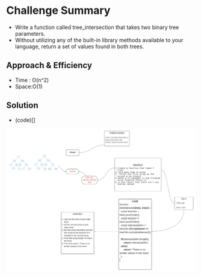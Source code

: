 # Challenge Summary

* Write a function called tree_intersection that takes two binary tree parameters.
* Without utilizing any of the built-in library methods available to your language, return a set of values found in both trees.

## Approach & Efficiency
* Time : O(n^2)
* Space:O(1)

## Solution
* (code)[]

![](./board.png)

